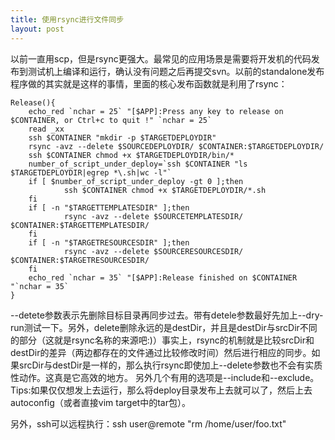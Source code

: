 ```yaml
---
title: 使用rsync进行文件同步
layout: post
---
```



以前一直用scp，但是rsync更强大。最常见的应用场景是需要将开发机的代码发布到测试机上编译和运行，确认没有问题之后再提交svn。以前的standalone发布程序做的其实就是这样的事情，里面的核心发布函数就是利用了rsync：

    Release(){
        echo_red `nchar = 25` "[$APP]:Press any key to release on $CONTAINER, or Ctrl+c to quit !" `nchar = 25`
        read _xx
        ssh $CONTAINER "mkdir -p $TARGETDEPLOYDIR"
        rsync -avz --delete $SOURCEDEPLOYDIR/ $CONTAINER:$TARGETDEPLOYDIR/
        ssh $CONTAINER chmod +x $TARGETDEPLOYDIR/bin/*
        number_of_script_under_deploy=`ssh $CONTAINER "ls $TARGETDEPLOYDIR|egrep *\.sh|wc -l"`
        if [ $number_of_script_under_deploy -gt 0 ];then
                ssh $CONTAINER chmod +x $TARGETDEPLOYDIR/*.sh
        fi
        if [ -n "$TARGETTEMPLATESDIR" ];then
                rsync -avz --delete $SOURCETEMPLATESDIR/ $CONTAINER:$TARGETTEMPLATESDIR/
        fi
        if [ -n "$TARGETRESOURCESDIR" ];then
                rsync -avz --delete $SOURCERESOURCESDIR/ $CONTAINER:$TARGETRESOURCESDIR/
        fi
        echo_red `nchar = 35` "[$APP]:Release finished on $CONTAINER "`nchar = 35`
    }

--detete参数表示先删除目标目录再同步过去。带有detele参数最好先加上--dry-run测试一下。另外，delete删除永远的是destDir，并且是destDir与srcDir不同的部分（这就是rsync名称的来源吧:)）事实上，rsync的机制就是比较srcDir和destDir的差异（两边都存在的文件通过比较修改时间）然后进行相应的同步。如果srcDir与destDir是一样的，那么执行rsync即使加上--delete参数也不会有实质性动作。这真是它高效的地方。
另外几个有用的选项是--include和--exclude。
Tips:如果仅仅想发上去运行，那么将deploy目录发布上去就可以了，然后上去autoconfig（或者直接vim target中的tar包）。

另外，ssh可以远程执行：ssh user@remote "rm /home/user/foo.txt"

